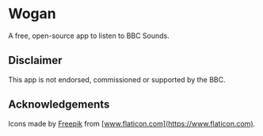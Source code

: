 Wogan
=====

A free, open-source app to listen to BBC Sounds.

## Disclaimer

This app is not endorsed, commissioned or supported by the BBC.

## Acknowledgements

Icons made by [Freepik](https://www.freepik.com) from [www.flaticon.com](https://www.flaticon.com).